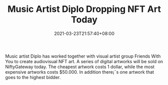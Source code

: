 ﻿---
title: "Music Artist Diplo Dropping NFT Art Today"
date: 2021-03-23T21:57:40+08:00
lastmod: 2021-03-23T16:45:40+08:00
draft: false
authors: ["Youthful"]
description: "Music artist Diplo has worked together with visual artist group Friends With You to create audiovisual NFT art. A series of digital artworks will be sold on NiftyGateway today. The cheapest artwork costs 1 dollar, while the most expensive artworks costs $50.000. In addition there¡¯s one artwork that goes to the highest bidder."
featuredImage: "music-artist-diplo-dropping-nft-art-today.png"
tags: ["Strategy Games","Play to Earn"]
categories: ["news"]
news: ["Strategy Games"]
weight: 
lightgallery: true
pinned: false
recommend: false
recommend1: false
---

Music artist Diplo has worked together with visual artist group Friends With You to create audiovisual NFT art. A series of digital artworks will be sold on NiftyGateway today. The cheapest artwork costs 1 dollar, while the most expensive artworks costs $50.000. In addition there¡¯s one artwork that goes to the highest bidder.

<!--more-->

